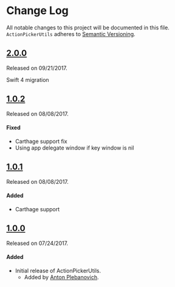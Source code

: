 # Change Log
All notable changes to this project will be documented in this file.
`ActionPickerUtils` adheres to [Semantic Versioning](http://semver.org/).

## [2.0.0](https://github.com/APUtils/ActionPickerUtils/releases/tag/2.0.0)
Released on 09/21/2017.

Swift 4 migration

## [1.0.2](https://github.com/APUtils/ActionPickerUtils/releases/tag/1.0.2)
Released on 08/08/2017.

#### Fixed
- Carthage support fix
- Using app delegate window if key window is nil

## [1.0.1](https://github.com/APUtils/ActionPickerUtils/releases/tag/1.0.1)
Released on 08/08/2017.

#### Added
- Carthage support

## [1.0.0](https://github.com/APUtils/ActionPickerUtils/releases/tag/1.0.0)
Released on 07/24/2017.

#### Added
- Initial release of ActionPickerUtils.
  - Added by [Anton Plebanovich](https://github.com/anton-plebanovich).
